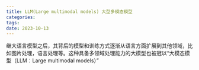 ```yaml
---
title: LLM(Large multimodal models) 大型多模态模型
categories: 
tags: 
date: 2023-10-13
---
```


继大语言模型之后，其背后的模型和训练方式逐渐从语言方面扩展到其他领域，比如图片处理，语言处理等。这种具备多领域处理能力的大模型也被冠以“大模态模型（LLM：Large multimodal models）”